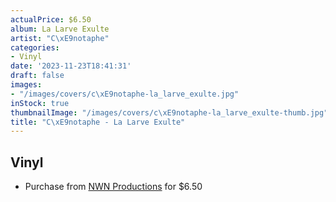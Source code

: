 ```yaml
---
actualPrice: $6.50
album: La Larve Exulte
artist: "C\xE9notaphe"
categories:
- Vinyl
date: '2023-11-23T18:41:31'
draft: false
images:
- "/images/covers/c\xE9notaphe-la_larve_exulte.jpg"
inStock: true
thumbnailImage: "/images/covers/c\xE9notaphe-la_larve_exulte-thumb.jpg"
title: "C\xE9notaphe - La Larve Exulte"
---
```


## Vinyl
* Purchase from [NWN Productions](http://shop.nwnprod.com/index.php?route=product/product&path=75&product_id=43743&sort=pd.name&order=ASC) for $6.50
